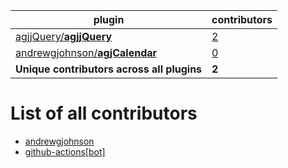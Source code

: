 plugin|contributors
------|------------
[agjjQuery/**agjjQuery**](https://github.com/agjjQuery/agjjQuery)|[2](https://github.com/agjjQuery/agjjQuery/graphs/contributors)
[andrewgjohnson/**agjCalendar**](https://github.com/andrewgjohnson/agjCalendar)|[0](https://github.com/andrewgjohnson/agjCalendar/graphs/contributors)
**Unique contributors across all plugins**|**2**

# List of all contributors

 * [andrewgjohnson](https://github.com/andrewgjohnson)
 * [github-actions[bot]](https://github.com/apps/github-actions)
